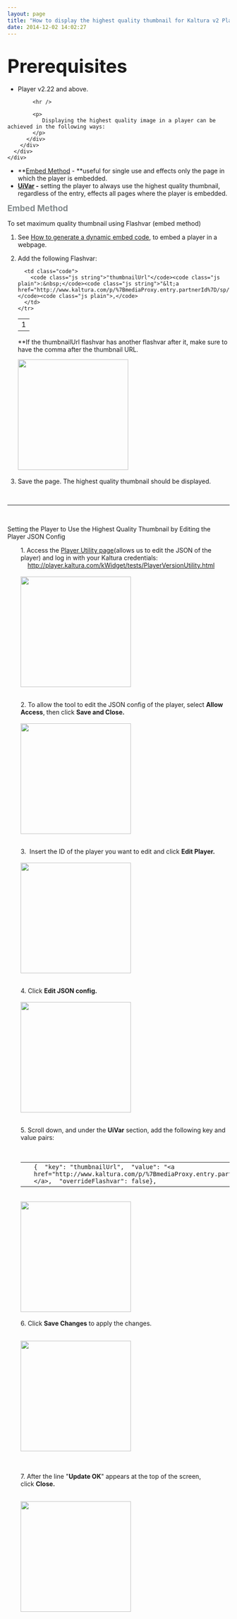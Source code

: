 ```yaml
---
layout: page
title: "How to display the highest quality thumbnail for Kaltura v2 Players?"
date: 2014-12-02 14:02:27
---
```


<div id="main-header">
  <div id="title-heading" class="pagetitle with-breadcrumbs">
    <h1 id="title-text" class="with-breadcrumbs">
      <span style="font-size: 1.5em;"><span class="mce-sub-heading">Prerequisites</span><br /></span>
    </h1>
  </div>
</div>

<div id="content" class="page view">
  <div id="main-content" class="wiki-content">
    <div class="contentLayout2">
      <div class="columnLayout single" data-layout="single">
        <div class="cell normal" data-type="normal">
          <div class="innerCell">
            <ul>
              <li>
                <p>
                  Player v2.22 and above.
                </p>
              </li>
            </ul>
            
            <hr />
            
            <p>
               Displaying the highest quality image in a player can be achieved in the following ways:
            </p>
          </div>
        </div>
      </div>
    </div>
  </div>
</div>

*   **[Embed Method][1] - **useful for single use and effects only the page in which the player is embedded.
*   **[UiVar][2] -** setting the player to always use the highest quality thumbnail, regardless of the entry, effects all pages where the player is embedded.

 [1]: #embed
 [2]: #uivar

<span style="color: #828a8c; font-size: 14pt; font-weight: bold;"><a name="embed"></a>Embed Method</span>

<p id="Howtodisplaythehighestqualitythumbnail?-TosetmaximumqualitythumbnailusingFlashvar:" class="mce-procedure">
  To set maximum quality thumbnail using Flashvar (embed method)
</p>

1.  See <a href="http://knowledge.kaltura.com/node/1298" target="_blank">How to generate a dynamic embed code</a>, to embed a player in a webpage. 
2.  Add the following Flashvar:
    
    <table border="0" cellspacing="0" cellpadding="0">
      <tbody>
        <tr>
          <td class="gutter">
            1
          </td>
          
          <td class="code">
            <code class="js string">"thumbnailUrl"</code><code class="js plain">:&nbsp;</code><code class="js string">"&lt;a href="http://www.kaltura.com/p/%7BmediaProxy.entry.partnerId%7D/sp/%7BmediaProxy.entry.partnerId%7D00/thumbnail/entry_id/%7BmediaProxy.entry.id%7D/width/height">http://www.kaltura.com/p/{mediaProxy.entry.partnerId}/sp/{mediaProxy.entry.partnerId}00/thumbnail/entry_id/{mediaProxy.entry.id}/width/height"&lt;/a></code><code class="js plain">,</code>
          </td>
        </tr>
      </tbody>
    </table>
    
    **If the thumbnailUrl flashvar has another flashvar after it, make sure to have the comma after the thumbnail URL.  
      
    <img class="confluence-embedded-image" src="https://kaltura.atlassian.net/wiki/download/attachments/46727337/image2014-12-1%2022%3A2%3A1.png?version=1&modificationDate=1417464128078&api=v2" border="0" height="250" data-image-src="/wiki/download/attachments/46727337/image2014-12-1%2022%3A2%3A1.png?version=1&modificationDate=1417464128078&api=v2" data-linked-resource-id="47022121" data-linked-resource-version="1" data-linked-resource-type="attachment" data-linked-resource-default-alias="image2014-12-1 22:2:1.png" data-base-url="https://kaltura.atlassian.net/wiki" data-linked-resource-container-id="46727337" data-linked-resource-container-version="4" /> 

3.  Save the page. The highest quality thumbnail should be displayed. 

 

* * *

 

<div id="Howtodisplaythehighestqualitythumbnail?-SettingtheplayertousethehighestqualitythumbnailbyeditingtheplayerJSONconfig:" class="mce-heading-3">
  <a name="uivar"></a>Setting the Player to Use the Highest Quality Thumbnail by Editing the Player JSON Config
</div>

<p style="padding-left: 30px;">
  1. Access the <a href="http://player.kaltura.com/kWidget/tests/PlayerVersionUtility.html" target="_blank" class="external-link" rel="nofollow">Player Utility page</a>(allows us to edit the JSON of the player) and log in with your Kaltura credentials:<br />    <a href="http://player.kaltura.com/kWidget/tests/PlayerVersionUtility.html" class="external-link" rel="nofollow">http://player.kaltura.com/kWidget/tests/PlayerVersionUtility.html</a><br /><br /><img class="confluence-embedded-image" src="https://kaltura.atlassian.net/wiki/download/attachments/46727316/image2014-12-1%2017%3A26%3A58.png?version=1&modificationDate=1417453035377&api=v2" border="0" height="250" data-image-src="/wiki/download/attachments/46727316/image2014-12-1%2017%3A26%3A58.png?version=1&modificationDate=1417453035377&api=v2" data-linked-resource-id="47022101" data-linked-resource-version="1" data-linked-resource-type="attachment" data-linked-resource-default-alias="image2014-12-1 17:26:58.png" data-base-url="https://kaltura.atlassian.net/wiki" data-linked-resource-container-id="46727316" data-linked-resource-container-version="9" /><br /><br />
</p>

<p style="padding-left: 30px;">
  2. To allow the tool to edit the JSON config of the player, select <strong>Allow Access</strong>, then click <strong>Save and Close.</strong><br /><br /><img class="confluence-embedded-image" src="https://kaltura.atlassian.net/wiki/download/attachments/46727316/image2014-12-1%2017%3A28%3A46.png?version=1&modificationDate=1417453035410&api=v2" border="0" height="250" data-image-src="/wiki/download/attachments/46727316/image2014-12-1%2017%3A28%3A46.png?version=1&modificationDate=1417453035410&api=v2" data-linked-resource-id="47022102" data-linked-resource-version="1" data-linked-resource-type="attachment" data-linked-resource-default-alias="image2014-12-1 17:28:46.png" data-base-url="https://kaltura.atlassian.net/wiki" data-linked-resource-container-id="46727316" data-linked-resource-container-version="9" /><br /><br />
</p>

<p style="padding-left: 30px;">
  3.  Insert the ID of the player you want to edit and click <strong>Edit Player.</strong><br /><br /><img class="confluence-embedded-image" src="https://kaltura.atlassian.net/wiki/download/attachments/46727316/image2014-12-1%2017%3A31%3A53.png?version=1&modificationDate=1417453035420&api=v2" border="0" height="250" data-image-src="/wiki/download/attachments/46727316/image2014-12-1%2017%3A31%3A53.png?version=1&modificationDate=1417453035420&api=v2" data-linked-resource-id="47022103" data-linked-resource-version="1" data-linked-resource-type="attachment" data-linked-resource-default-alias="image2014-12-1 17:31:53.png" data-base-url="https://kaltura.atlassian.net/wiki" data-linked-resource-container-id="46727316" data-linked-resource-container-version="9" /><br /><br />
</p>

<p style="padding-left: 30px;">
  4. Click <strong>Edit JSON config.</strong><br /><br /><img class="confluence-embedded-image" src="https://kaltura.atlassian.net/wiki/download/attachments/46727316/image2014-12-1%2017%3A37%3A48.png?version=1&modificationDate=1417453035439&api=v2" border="0" height="250" data-image-src="/wiki/download/attachments/46727316/image2014-12-1%2017%3A37%3A48.png?version=1&modificationDate=1417453035439&api=v2" data-linked-resource-id="47022105" data-linked-resource-version="1" data-linked-resource-type="attachment" data-linked-resource-default-alias="image2014-12-1 17:37:48.png" data-base-url="https://kaltura.atlassian.net/wiki" data-linked-resource-container-id="46727316" data-linked-resource-container-version="9" /><br /><br />
</p>

<p style="padding-left: 30px;">
  5. Scroll down, and under the <strong>UiVar</strong> section, add the following key and value pairs:
</p>

<p style="padding-left: 30px;">
   
</p>

<table style="padding-left: 30px;" border="0" cellspacing="0" cellpadding="0">
  <tbody style="padding-left: 30px;">
    <tr style="padding-left: 30px;">
      <td class="code" style="padding-left: 30px;">
        <code class="java plain">{</code><code class="java spaces">&nbsp;&nbsp;</code><code class="java string">"key"</code><code class="java plain">:&nbsp;</code><code class="java string">"thumbnailUrl"</code><code class="java plain">,</code><code class="java spaces">&nbsp;&nbsp;</code><code class="java string">"value"</code><code class="java plain">:&nbsp;</code><code class="java string">"&lt;a href="http://www.kaltura.com/p/%7BmediaProxy.entry.partnerId%7D/sp/%7BmediaProxy.entry.partnerId%7D00/thumbnail/entry_id/%7BmediaProxy.entry.id%7D/width/height">http://www.kaltura.com/p/{mediaProxy.entry.partnerId}/sp/{mediaProxy.entry.partnerId}00/thumbnail/entry_id/{mediaProxy.entry.id}/width/height"&lt;/a></code><code class="java plain">,</code><code class="java spaces">&nbsp;&nbsp;</code><code class="java string">"overrideFlashvar"</code><code class="java plain">:&nbsp;</code><code class="java keyword">false</code><code class="java plain">},</code>
      </td>
    </tr>
  </tbody>
</table>

<p style="padding-left: 30px;">
  <br /><img class="confluence-embedded-image" src="https://kaltura.atlassian.net/wiki/download/attachments/46727337/image2014-12-1%2021%3A57%3A1.png?version=1&modificationDate=1417463846825&api=v2" border="0" height="250" data-image-src="/wiki/download/attachments/46727337/image2014-12-1%2021%3A57%3A1.png?version=1&modificationDate=1417463846825&api=v2" data-linked-resource-id="47022120" data-linked-resource-version="1" data-linked-resource-type="attachment" data-linked-resource-default-alias="image2014-12-1 21:57:1.png" data-base-url="https://kaltura.atlassian.net/wiki" data-linked-resource-container-id="46727337" data-linked-resource-container-version="4" /><br /><br />6. Click <strong>Save Changes</strong> to apply the changes.
</p>

<p style="padding-left: 30px;">
  <br /><img class="confluence-embedded-image" src="https://kaltura.atlassian.net/wiki/download/attachments/46727316/image2014-12-1%2017%3A49%3A36.png?version=1&modificationDate=1417453035457&api=v2" border="0" height="250" data-image-src="/wiki/download/attachments/46727316/image2014-12-1%2017%3A49%3A36.png?version=1&modificationDate=1417453035457&api=v2" data-linked-resource-id="47022107" data-linked-resource-version="1" data-linked-resource-type="attachment" data-linked-resource-default-alias="image2014-12-1 17:49:36.png" data-base-url="https://kaltura.atlassian.net/wiki" data-linked-resource-container-id="46727316" data-linked-resource-container-version="9" /><br /><br /><span> </span>
</p>

<p style="padding-left: 30px;">
  <span>7. After the line "<strong>Update OK</strong>" appears at the top of the screen, click </span><strong>Close.</strong>
</p>

<p style="padding-left: 30px;">
  <br /><img class="confluence-embedded-image" src="https://kaltura.atlassian.net/wiki/download/attachments/46727316/image2014-12-1%2017%3A54%3A29.png?version=1&modificationDate=1417453035476&api=v2" border="0" height="250" data-image-src="/wiki/download/attachments/46727316/image2014-12-1%2017%3A54%3A29.png?version=1&modificationDate=1417453035476&api=v2" data-linked-resource-id="47022109" data-linked-resource-version="1" data-linked-resource-type="attachment" data-linked-resource-default-alias="image2014-12-1 17:54:29.png" data-base-url="https://kaltura.atlassian.net/wiki" data-linked-resource-container-id="46727316" data-linked-resource-container-version="9" />
</p>

<p style="padding-left: 30px;">
  <br /><br />
</p>